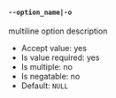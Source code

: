 #### `--option_name|-o`

multiline
option description

* Accept value: yes
* Is value required: yes
* Is multiple: no
* Is negatable: no
* Default: `NULL`
